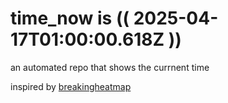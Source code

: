 # time_now is (( 2025-04-17T01:00:00.618Z ))

an automated repo that shows the currnent time

inspired by [breakingheatmap](https://github.com/breakingheatmap/breakingheatmap)